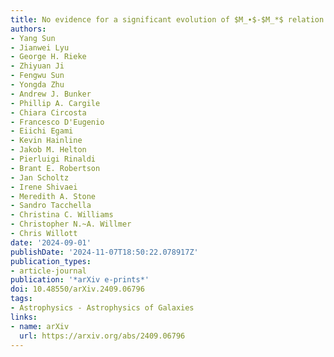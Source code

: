 ```yaml
---
title: No evidence for a significant evolution of $M_∙$-$M_*$ relation up to z$∼$4
authors:
- Yang Sun
- Jianwei Lyu
- George H. Rieke
- Zhiyuan Ji
- Fengwu Sun
- Yongda Zhu
- Andrew J. Bunker
- Phillip A. Cargile
- Chiara Circosta
- Francesco D'Eugenio
- Eiichi Egami
- Kevin Hainline
- Jakob M. Helton
- Pierluigi Rinaldi
- Brant E. Robertson
- Jan Scholtz
- Irene Shivaei
- Meredith A. Stone
- Sandro Tacchella
- Christina C. Williams
- Christopher N.~A. Willmer
- Chris Willott
date: '2024-09-01'
publishDate: '2024-11-07T18:50:22.078917Z'
publication_types:
- article-journal
publication: '*arXiv e-prints*'
doi: 10.48550/arXiv.2409.06796
tags:
- Astrophysics - Astrophysics of Galaxies
links:
- name: arXiv
  url: https://arxiv.org/abs/2409.06796
---
```


